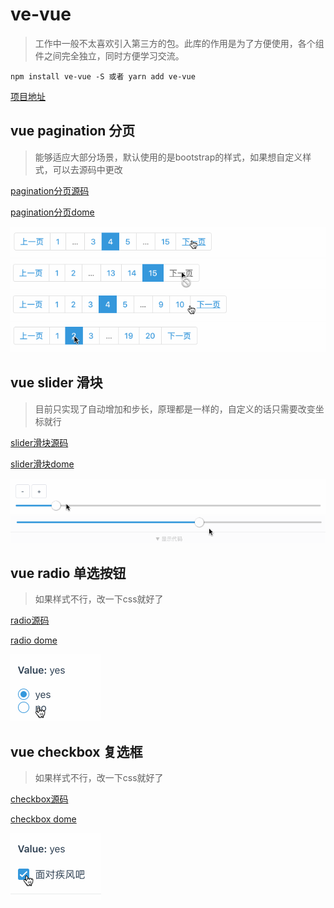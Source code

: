 # ve-vue
>工作中一般不太喜欢引入第三方的包。此库的作用是为了方便使用，各个组件之间完全独立，同时方便学习交流。

```
npm install ve-vue -S 或者 yarn add ve-vue
```
[项目地址](https://zlongcoding.github.io/ve-vue)

## vue pagination 分页
>能够适应大部分场景，默认使用的是bootstrap的样式，如果想自定义样式，可以去源码中更改

[pagination分页源码](https://github.com/zlongCoding/ve-vue/tree/master/lib/pagination)

[pagination分页dome](https://zlongcoding.github.io/ve-vue/components/pagination.html)

![分页](./github/image/pagination/1.gif)
![分页](./github/image/pagination/2.gif)
![分页](./github/image/pagination/3.gif)
![分页](./github/image/pagination/4.gif)

## vue slider 滑块
>目前只实现了自动增加和步长，原理都是一样的，自定义的话只需要改变坐标就行

[slider滑块源码](https://github.com/zlongCoding/ve-vue/tree/master/lib/slider)

[slider滑块dome](https://zlongcoding.github.io/ve-vue/components/slider.html)

![slider滑块](./github/image/slider/1.gif)
![slider滑块](./github/image/slider/2.gif)
## vue radio 单选按钮
>如果样式不行，改一下css就好了

[radio源码](https://github.com/zlongCoding/ve-vue/tree/master/lib/radio)

[radio dome](https://zlongcoding.github.io/ve-vue/components/radio.html)

![radio单选按钮](./github/image/radio/1.gif)
## vue checkbox 复选框
>如果样式不行，改一下css就好了

[checkbox源码](https://github.com/zlongCoding/ve-vue/tree/master/lib/checkbox)

[checkbox dome](https://zlongcoding.github.io/ve-vue/components/checkbox.html)

![checkbox单选按钮](./github/image/checkbox/1.gif)


<!-- ###### [开发](https://github.com/zlongCoding/ve-vue#CODE.md) -->